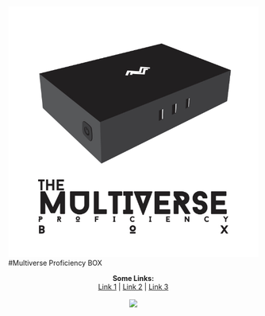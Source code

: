 ![Alt text](https://raw.githubusercontent.com/mproficiency/MPBX/master/Intro.jpg "Multiverse Proficiency BOX")
#Multiverse Proficiency BOX
<p align="center">
  <b>Some Links:</b><br>
  <a href="#">Link 1</a> |
  <a href="#">Link 2</a> |
  <a href="#">Link 3</a>
  <br><br>
  <img src="http://s.4cdn.org/image/title/105.gif">
</p>
